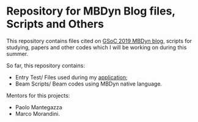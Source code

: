 # Repository for MBDyn Blog files, Scripts and Others

This repository contains files cited on [GSoC 2019 MBDyn blog](https://eriveltongualter.github.io/GSoC2019-MBDyn/), scripts for studying, papers and other codes which I will be working on during this summer.

So far, this repository contains:

- Entry Test/ Files used during my [application](https://eriveltongualter.github.io/GSoC2019-MBDyn/entry-test.html);
- Beam Scripts/ Beam codes using MBDyn native language.

Mentors for this projects:
- Paolo Mantegazza
- Marco Morandini.
